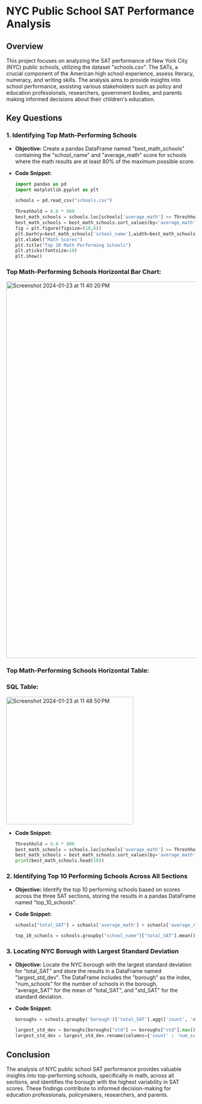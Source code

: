# NYC Public School SAT Performance Analysis

## Overview

This project focuses on analyzing the SAT performance of New York City (NYC) public schools, utilizing the dataset "schools.csv". The SATs, a crucial component of the American high school experience, assess literacy, numeracy, and writing skills. The analysis aims to provide insights into school performance, assisting various stakeholders such as policy and education professionals, researchers, government bodies, and parents making informed decisions about their children's education.

## Key Questions

### 1. Identifying Top Math-Performing Schools

- **Objective:** Create a pandas DataFrame named "best_math_schools" containing the "school_name" and "average_math" score for schools where the math results are at least 80% of the maximum possible score.
  
- **Code Snippet:**
  ```python
  import pandas as pd
  import matplotlib.pyplot as plt

  schools = pd.read_csv("schools.csv")

  Threshhold = 0.8 * 800
  best_math_schools = schools.loc[schools['average_math'] >= Threshhold,     ['school_name', 'average_math']]
  best_math_schools = best_math_schools.sort_values(by='average_math',   ascending=True)
  fig = plt.figure(figsize=(10,6))
  plt.barh(y=best_math_schools['school_name'],width=best_math_schools['average_math'])
  plt.xlabel("Math Scores")
  plt.title("Top 10 Math Performing Schools")
  plt.yticks(fontsize=10)
  plt.show()
  ```
### Top Math-Performing Schools Horizontal Bar Chart:
<img width="998" alt="Screenshot 2024-01-23 at 11 40 20 PM" src="https://github.com/Gregory204/NYC-SAT-Insights/assets/131078905/f50fe8a6-bdbd-456e-8fb5-268406e330e8">

### Top Math-Performing Schools Horizontal Table:

### SQL Table:
<img width="338" alt="Screenshot 2024-01-23 at 11 48 50 PM" src="https://github.com/Gregory204/NYC-SAT-Insights/assets/131078905/fef3e16b-eafc-4631-95f0-4690f17970e0">

- **Code Snippet:**
  ```python
  Threshhold = 0.8 * 800
  best_math_schools = schools.loc[schools['average_math'] >= Threshhold, ['school_name', 'average_math']]
  best_math_schools = best_math_schools.sort_values(by='average_math', ascending=True)
  print(best_math_schools.head(10))
  ```


### 2. Identifying Top 10 Performing Schools Across All Sections

- **Objective:** Identify the top 10 performing schools based on scores across the three SAT sections, storing the results in a pandas DataFrame named "top_10_schools".

- **Code Snippet:**
  ```python
  schools["total_SAT"] = schools['average_math'] + schools['average_reading'] + schools['average_writing']
  
  top_10_schools = schools.groupby("school_name")["total_SAT"].mean().reset_index().sort_values("total_SAT", ascending=False).head(10)
  ```

### 3. Locating NYC Borough with Largest Standard Deviation

- **Objective:** Locate the NYC borough with the largest standard deviation for "total_SAT" and store the results in a DataFrame named "largest_std_dev". The DataFrame includes the "borough" as the index, "num_schools" for the number of schools in the borough, "average_SAT" for the mean of "total_SAT", and "std_SAT" for the standard deviation.

- **Code Snippet:**
  ```python
  boroughs = schools.groupby('borough')['total_SAT'].agg(['count', 'mean', 'std']).round(2)
  
  largest_std_dev = boroughs[boroughs["std"] == boroughs["std"].max()]
  largest_std_dev = largest_std_dev.rename(columns={'count' : 'num_schools', 'mean' : 'average_SAT', 'std' : 'std_SAT'})
  ```

## Conclusion

The analysis of NYC public school SAT performance provides valuable insights into top-performing schools, specifically in math, across all sections, and identifies the borough with the highest variability in SAT scores. These findings contribute to informed decision-making for education professionals, policymakers, researchers, and parents.
